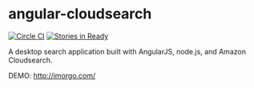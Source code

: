angular-cloudsearch
==============
[![Circle CI](https://circleci.com/gh/scottrice10/angular-cloudsearch.svg?style=svg)](https://circleci.com/gh/scottrice10/angular-cloudsearch) [![Stories in Ready](https://badge.waffle.io/scottrice10/angular-cloudsearch.svg?label=ready&title=Ready)](http://waffle.io/scottrice10/angular-cloudsearch)

A desktop search application built with AngularJS, node.js, and Amazon Cloudsearch. 

DEMO: http://imorgo.com/

